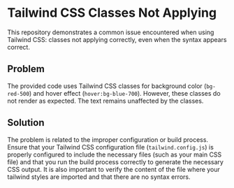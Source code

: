 # Tailwind CSS Classes Not Applying

This repository demonstrates a common issue encountered when using Tailwind CSS: classes not applying correctly, even when the syntax appears correct.

## Problem

The provided code uses Tailwind CSS classes for background color (`bg-red-500`) and hover effect (`hover:bg-blue-700`). However, these classes do not render as expected.  The text remains unaffected by the classes.

## Solution

The problem is related to the improper configuration or build process.  Ensure that your Tailwind CSS configuration file (`tailwind.config.js`) is properly configured to include the necessary files (such as your main CSS file) and that you run the build process correctly to generate the necessary CSS output.   It is also important to verify the content of the file where your tailwind styles are imported and that there are no syntax errors.